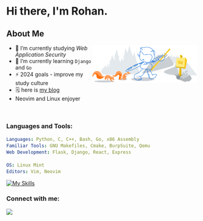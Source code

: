 
# Hi there, I'm Rohan.

## About Me 
<img width="55%" align="right" alt="Github" src="assets/header.svg" />


- 🔭 I’m currently studying *Web Application Security*
- 🌱 I’m currently learning `Django` and `Go`
- ⚡ 2024 goals - improve my study culture
- 🗒️ here is [my blog](https://snowkluster.github.io/)
- Neovim and Linux enjoyer 
<br>


### Languages and Tools:
```yaml
Languages: Python, C, C++, Bash, Go, x86 Assembly
Familiar Tools: GNU Makefiles, Cmake, BurpSuite, Qemu
Web Development: Flask, Django, React, Express
  
OS: Linux Mint
Editors: Vim, Neovim
```
[![My Skills](https://skillicons.dev/icons?i=ts,express,flask,django,docker,nodejs,neovim,bash,c,linux,python,go,git)](https://skillicons.dev)


<h3 align="left">Connect with me:</h3>
<p align="left">
   <a href="https://www.linkedin.com/in/rohan-kaushik1/">
      <img src="https://skillicons.dev/icons?i=linkedin" />
   </a>
</p>

<!---
snow-kluster/snow-kluster is a ✨ special ✨ repository because its `README.md` (this file) appears on your GitHub profile.
You can click the Preview link to take a look at your changes.
--->
